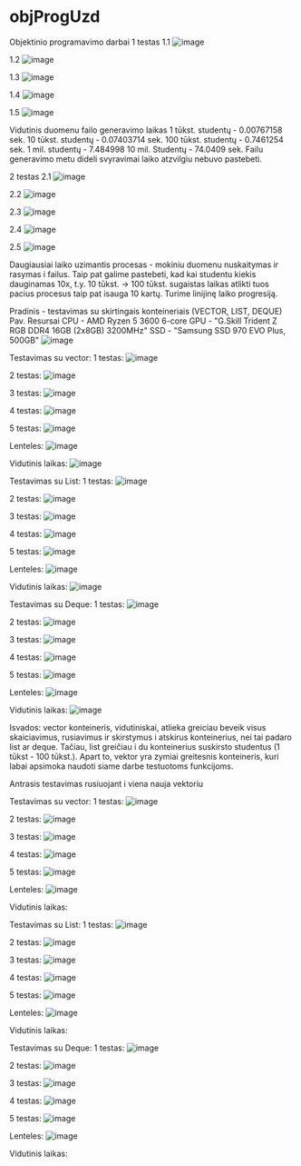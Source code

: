 # objProgUzd
Objektinio programavimo darbai
1 testas
  1.1
  ![image](https://github.com/AdoJas/objProgUzd/assets/147920380/838b5ae6-3d3c-4b74-b9f6-fc1771a981b2)
  
  1.2
  ![image](https://github.com/AdoJas/objProgUzd/assets/147920380/d6c37c52-0ba7-48de-bfde-d1d3385045db)
  
  1.3
  ![image](https://github.com/AdoJas/objProgUzd/assets/147920380/ac7ca2a4-3bd4-4290-8d06-69c5492c26b8)
  
  1.4
  ![image](https://github.com/AdoJas/objProgUzd/assets/147920380/43eb68f7-53b0-461a-866d-5004b37c0121)
  
  1.5
  ![image](https://github.com/AdoJas/objProgUzd/assets/147920380/b5f9cb2f-5b4b-4f53-bf90-1b6c1cb0f828)
  

Vidutinis duomenu failo generavimo laikas
1 tūkst. studentų - 0.00767158 sek.
10 tūkst. studentų - 0.07403714 sek.
100 tūkst. studentų - 0.7461254 sek.
1 mil. studentų - 7.484998
10 mil. Studentų - 74.0409 sek.
Failu generavimo metu dideli svyravimai laiko atzvilgiu nebuvo pastebeti.
  
2 testas
  2.1
  ![image](https://github.com/AdoJas/objProgUzd/assets/147920380/165622fa-c520-4c27-9135-f64de12ac76b)
  
  2.2
  ![image](https://github.com/AdoJas/objProgUzd/assets/147920380/d8c8ae57-5a26-4837-b6b8-f9cf11bb3f5f)
  
  2.3
  ![image](https://github.com/AdoJas/objProgUzd/assets/147920380/449edf30-4419-4fa2-834f-a2b513a24360)
  
  2.4
  ![image](https://github.com/AdoJas/objProgUzd/assets/147920380/f7cf7839-4ff0-48af-a037-9e5b9691bdcb)
  
  2.5
  ![image](https://github.com/AdoJas/objProgUzd/assets/147920380/a37fc672-f0fd-449f-989f-b70d5c2f78c8)
  

Daugiausiai laiko uzimantis procesas - mokiniu duomenu nuskaitymas ir rasymas i failus.
Taip pat galime pastebeti, kad kai studentu kiekis dauginamas 10x, t.y. 10 tūkst. -> 100 tūkst. sugaistas laikas atlikti tuos pacius procesus taip pat isauga 10 kartų. Turime linijinę laiko progresiją.

Pradinis - testavimas su skirtingais konteineriais (VECTOR, LIST, DEQUE)
Pav. Resursai
CPU - AMD Ryzen 5 3600 6-core 
GPU	- "G.Skill Trident Z RGB DDR4 16GB (2x8GB) 3200MHz"
SSD	- "Samsung SSD 970 EVO Plus, 500GB"
![image](https://github.com/AdoJas/objProgUzd/assets/147920380/1de078b5-954c-4747-aa9d-45b28cda5673)

Testavimas su vector:
1 testas:
![image](https://github.com/AdoJas/objProgUzd/assets/147920380/a1ff4dd0-f2e3-4673-af85-ecd62c1032e8)

2 testas:
![image](https://github.com/AdoJas/objProgUzd/assets/147920380/96e0cf75-737a-4e9b-a105-59593732c2f7)

3 testas:
![image](https://github.com/AdoJas/objProgUzd/assets/147920380/ff300933-0908-4fe0-8934-dc6e45bb940b)

4 testas:
![image](https://github.com/AdoJas/objProgUzd/assets/147920380/842b64ee-ff00-40d0-89c7-9e10464ca3f4)

5 testas:
![image](https://github.com/AdoJas/objProgUzd/assets/147920380/411d1df5-ee8c-4ff2-b07a-2fcc747fd030)


Lenteles:
![image](https://github.com/AdoJas/objProgUzd/assets/147920380/7ba8d419-e88d-47f2-a55f-7b419e07d92f)

Vidutinis laikas: 
![image](https://github.com/AdoJas/objProgUzd/assets/147920380/a027c3cc-e921-467d-b5ae-21310470fe33)


Testavimas su List:
1 testas:
![image](https://github.com/AdoJas/objProgUzd/assets/147920380/7d7e6ece-7705-4de3-919b-ca022ee620e7)

2 testas:
![image](https://github.com/AdoJas/objProgUzd/assets/147920380/866d7b3b-97fb-4b8b-914c-67289cb915db)

3 testas:
![image](https://github.com/AdoJas/objProgUzd/assets/147920380/6e642f1f-d70e-457a-a71c-529c58974e6f)

4 testas:
![image](https://github.com/AdoJas/objProgUzd/assets/147920380/289364ed-e866-44d0-94ab-be7fc463a915)

5 testas:
![image](https://github.com/AdoJas/objProgUzd/assets/147920380/39b9fbcb-751f-4915-9943-57e35cebe4fd)


Lenteles:
![image](https://github.com/AdoJas/objProgUzd/assets/147920380/42064f8b-082f-43d4-9723-6f727663fc2c)

Vidutinis laikas: 
![image](https://github.com/AdoJas/objProgUzd/assets/147920380/92e1f5b5-ad21-4816-b9c6-49fa37ff06aa)

Testavimas su Deque:
1 testas:
![image](https://github.com/AdoJas/objProgUzd/assets/147920380/f7a22008-1043-41e5-b445-9af0e751a645)

2 testas:
![image](https://github.com/AdoJas/objProgUzd/assets/147920380/0ac1c57a-60c3-4b56-9b7a-08f3d0b8ff1e)

3 testas:
![image](https://github.com/AdoJas/objProgUzd/assets/147920380/5ca0498f-d9f9-4c82-911f-dc6842950c98)

4 testas:
![image](https://github.com/AdoJas/objProgUzd/assets/147920380/adffca28-1335-4a90-a251-41fee9c9824a)

5 testas:
![image](https://github.com/AdoJas/objProgUzd/assets/147920380/811abfe2-6329-4dff-8928-cadc80753001)


Lenteles:
![image](https://github.com/AdoJas/objProgUzd/assets/147920380/c8872188-3921-43f5-9ddb-55055d081363)


Vidutinis laikas: 
![image](https://github.com/AdoJas/objProgUzd/assets/147920380/e4422678-075e-4555-8108-55429108dff5)



Isvados: vector konteineris, vidutiniskai, atlieka greiciau beveik visus skaiciavimus, rusiavimus ir skirstymus i atskirus konteinerius, nei tai padaro list ar deque. Tačiau, list greičiau i du konteinerius suskirsto studentus (1 tūkst - 100 tūkst.). Apart to, vektor yra zymiai greitesnis konteineris, kuri labai apsimoka naudoti siame darbe testuotoms funkcijoms.

Antrasis testavimas rusiuojant i viena nauja vektoriu

Testavimas su vector:
1 testas:
![image](https://github.com/AdoJas/objProgUzd/assets/147920380/b0d50a29-3a47-4797-bd35-11fa24e53abb)

2 testas:
![image](https://github.com/AdoJas/objProgUzd/assets/147920380/5b11e32d-cfa1-4021-90c7-b1fe19eb9b07)

3 testas:
![image](https://github.com/AdoJas/objProgUzd/assets/147920380/1b689859-d450-49ed-9242-b1d8ca81f419)

4 testas:
![image](https://github.com/AdoJas/objProgUzd/assets/147920380/99510085-aa87-441e-a4f4-4a24a2888976)

5 testas:
![image](https://github.com/AdoJas/objProgUzd/assets/147920380/7869410e-9101-4317-8799-437121950738)

Lenteles:
![image](https://github.com/AdoJas/objProgUzd/assets/147920380/dea1a0eb-9b14-4665-afa6-decc806648ad)

Vidutinis laikas: 


Testavimas su List:
1 testas:
![image](https://github.com/AdoJas/objProgUzd/assets/147920380/77ff7f02-b99b-4b3f-83f9-e0fd9d65ea74)

2 testas:
![image](https://github.com/AdoJas/objProgUzd/assets/147920380/479e6c78-9007-4259-a49e-779810407d20)

3 testas:
![image](https://github.com/AdoJas/objProgUzd/assets/147920380/5d82a5bb-5896-4f9c-973f-2c95325533e3)

4 testas:
![image](https://github.com/AdoJas/objProgUzd/assets/147920380/2f173897-3871-468a-8873-e58d05388819)

5 testas:
![image](https://github.com/AdoJas/objProgUzd/assets/147920380/29ab7c08-4ed7-4538-9864-11c9ef294f7f)


Lenteles:
![image](https://github.com/AdoJas/objProgUzd/assets/147920380/1cdb15ee-e755-4c0b-9490-f5ab3f0a9ec1)

Vidutinis laikas: 


Testavimas su Deque:
1 testas:
![image](https://github.com/AdoJas/objProgUzd/assets/147920380/7c775d1e-9046-4300-a4da-43345642cb7c)

2 testas:
![image](https://github.com/AdoJas/objProgUzd/assets/147920380/eaf5606e-f425-456c-a273-3814d2f79b1d)

3 testas:
![image](https://github.com/AdoJas/objProgUzd/assets/147920380/4bc4b441-7cff-491c-b804-98e5e4c6c4b7)

4 testas:
![image](https://github.com/AdoJas/objProgUzd/assets/147920380/472dceab-f419-4dc2-86cb-cf66b834ae3f)

5 testas:
![image](https://github.com/AdoJas/objProgUzd/assets/147920380/b6698f15-3b83-40dd-99eb-9f81a6cd7b78)

Lenteles:
![image](https://github.com/AdoJas/objProgUzd/assets/147920380/c3e3aeee-3dca-4225-b359-311d4aa1939d)


Vidutinis laikas: 


